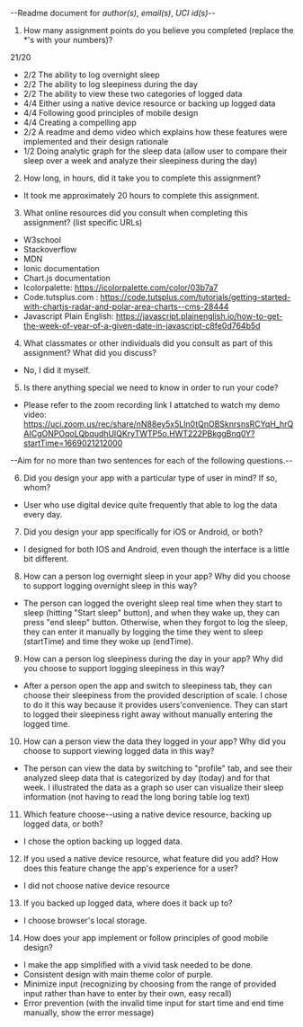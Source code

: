 --Readme document for *author(s)*, *email(s)*, *UCI id(s)*--

1. How many assignment points do you believe you completed (replace the *'s with your numbers)?

21/20
- 2/2 The ability to log overnight sleep
- 2/2 The ability to log sleepiness during the day
- 2/2 The ability to view these two categories of logged data
- 4/4 Either using a native device resource or backing up logged data
- 4/4 Following good principles of mobile design
- 4/4 Creating a compelling app
- 2/2 A readme and demo video which explains how these features were implemented and their design rationale
- 1/2 Doing analytic graph for the sleep data (allow user to compare their sleep over a week and analyze their sleepiness during the day)
2. How long, in hours, did it take you to complete this assignment?
- It took me approximately 20 hours to complete this assignment. 


3. What online resources did you consult when completing this assignment? (list specific URLs)
- W3school
- Stackoverflow 
- MDN 
- Ionic documentation 
- Chart.js documentation 
- Icolorpalette: https://icolorpalette.com/color/03b7a7
- Code.tutsplus.com : https://code.tutsplus.com/tutorials/getting-started-with-chartjs-radar-and-polar-area-charts--cms-28444
- Javascript Plain English: https://javascript.plainenglish.io/how-to-get-the-week-of-year-of-a-given-date-in-javascript-c8fe0d764b5d


4. What classmates or other individuals did you consult as part of this assignment? What did you discuss?
- No, I did it myself.



5. Is there anything special we need to know in order to run your code?
- Please refer to the zoom recording link I attatched to watch my demo video: https://uci.zoom.us/rec/share/nN88ey5x5Lln0tQnOBSknrsnsRCYqH_hrQAICgONPOqoLQbqudhUlQKryTWTP5o.HWT222PBkggBnq0Y?startTime=1669021212000


--Aim for no more than two sentences for each of the following questions.--


6. Did you design your app with a particular type of user in mind? If so, whom?
- User who use digital device quite frequently that able to log the data every day. 


7. Did you design your app specifically for iOS or Android, or both?
- I designed for both IOS and Android, even though the interface is a little bit different. 


8. How can a person log overnight sleep in your app? Why did you choose to support logging overnight sleep in this way?
- The person can logged the overight sleep real time when they start to sleep (hitting "Start sleep" button), and when they wake up, 
they can press "end sleep" button. Otherwise, when they forgot to log the sleep, they can enter it manually by logging the time they 
went to sleep (startTime) and time they woke up (endTime). 


9. How can a person log sleepiness during the day in your app? Why did you choose to support logging sleepiness in this way?
- After a person open the app and switch to sleepiness tab, they can choose their sleepiness 
from the provided description of scale. I chose to do it this way because it provides 
users'convenience. They can start to logged their sleepiness right away without manually entering 
the logged time.  


10. How can a person view the data they logged in your app? Why did you choose to support viewing logged data in this way?
- The person can view the data by switching to "profile" tab, and see their analyzed sleep data that is categorized
by day (today) and for that week. I illustrated the data as a graph so user can visualize their sleep 
information (not having to read the long boring table log text)


11. Which feature choose--using a native device resource, backing up logged data, or both?
- I chose the option backing up logged data. 


12. If you used a native device resource, what feature did you add? How does this feature change the app's experience for a user?
- I did not choose native device resource


13. If you backed up logged data, where does it back up to?
- I choose browser's local storage. 

14. How does your app implement or follow principles of good mobile design?
- I make the app simplified with a vivid task needed to be done.
- Consistent design with main theme color of purple.
- Minimize input (recognizing by choosing from the range of provided input rather than have to enter by their own, easy recall)
- Error prevention (with the invalid time input for start time and end time manually, show the error message)
